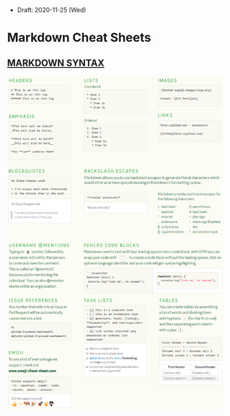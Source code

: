 * Draft: 2020-11-25 (Wed)

# Markdown Cheat Sheets



## [MARKDOWN SYNTAX](https://guides.github.com/pdfs/markdown-cheatsheet-online.pdf)

<img src='images/markdown-cheat_sheet-markdown_syntax-page_1.png'>

<img src='images/markdown-cheat_sheet-markdown_syntax-page_2.png'>